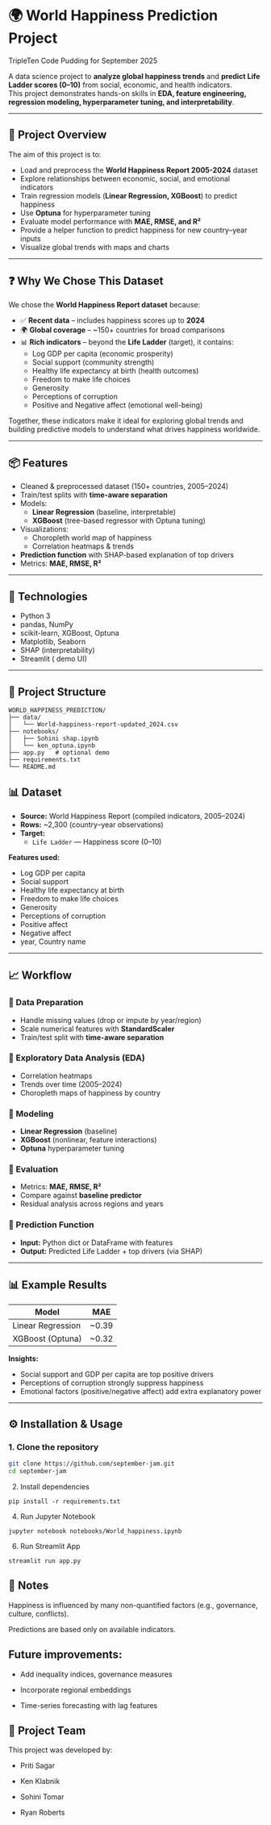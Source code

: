 # 🌍 World Happiness Prediction Project

TripleTen Code Pudding for September 2025

A data science project to **analyze global happiness trends** and **predict Life Ladder scores (0–10)** from social, economic, and health indicators.  
This project demonstrates hands-on skills in **EDA, feature engineering, regression modeling, hyperparameter tuning, and interpretability**.

---

## 🚀 Project Overview

The aim of this project is to:

- Load and preprocess the **World Happiness Report 2005-2024** dataset
- Explore relationships between economic, social, and emotional indicators
- Train regression models (**Linear Regression, XGBoost**) to predict happiness
- Use **Optuna** for hyperparameter tuning
- Evaluate model performance with **MAE, RMSE, and R²**
- Provide a helper function to predict happiness for new country–year inputs
- Visualize global trends with maps and charts

---

## ❓ Why We Chose This Dataset

We chose the **World Happiness Report dataset** because:

- ✅ **Recent data** – includes happiness scores up to **2024**
- 🌍 **Global coverage** – ~150+ countries for broad comparisons
- 📊 **Rich indicators** – beyond the **Life Ladder** (target), it contains:
  - Log GDP per capita (economic prosperity)
  - Social support (community strength)
  - Healthy life expectancy at birth (health outcomes)
  - Freedom to make life choices
  - Generosity
  - Perceptions of corruption
  - Positive and Negative affect (emotional well-being)

Together, these indicators make it ideal for exploring global trends and building predictive models to understand what drives happiness worldwide.

---

## 📦 Features

- Cleaned & preprocessed dataset (150+ countries, 2005–2024)
- Train/test splits with **time-aware separation**
- Models:
  - **Linear Regression** (baseline, interpretable)
  - **XGBoost** (tree-based regressor with Optuna tuning)
- Visualizations:
  - Choropleth world map of happiness
  - Correlation heatmaps & trends
- **Prediction function** with SHAP-based explanation of top drivers
- Metrics: **MAE, RMSE, R²**

---

## 🧠 Technologies

- Python 3
- pandas, NumPy
- scikit-learn, XGBoost, Optuna
- Matplotlib, Seaborn
- SHAP (interpretability)
- Streamlit ( demo UI)

---

## 📂 Project Structure

```
WORLD_HAPPINESS_PREDICTION/
├── data/
│   └── World-happiness-report-updated_2024.csv
├── notebooks/
│   ├── Sohini shap.ipynb
│   └── ken_optuna.ipynb
├── app.py   # optional demo
├── requirements.txt
└── README.md
```
## 📊 Dataset

- **Source:** World Happiness Report (compiled indicators, 2005–2024)
- **Rows:** ~2,300 (country–year observations)
- **Target:**
  - `Life Ladder` — Happiness score (0–10)

**Features used:**
- Log GDP per capita
- Social support
- Healthy life expectancy at birth
- Freedom to make life choices
- Generosity
- Perceptions of corruption
- Positive affect
- Negative affect
- year, Country name

---


## 📈 Workflow

### 🔹 Data Preparation
- Handle missing values (drop or impute by year/region)
- Scale numerical features with **StandardScaler**
- Train/test split with **time-aware separation**

### 🔹 Exploratory Data Analysis (EDA)
- Correlation heatmaps
- Trends over time (2005–2024)
- Choropleth maps of happiness by country

### 🔹 Modeling
- **Linear Regression** (baseline)
- **XGBoost** (nonlinear, feature interactions)
- **Optuna** hyperparameter tuning

### 🔹 Evaluation
- Metrics: **MAE, RMSE, R²**
- Compare against **baseline predictor**
- Residual analysis across regions and years

### 🔹 Prediction Function
- **Input:** Python dict or DataFrame with features
- **Output:** Predicted Life Ladder + top drivers (via SHAP)

---

## 📊 Example Results

| Model              | MAE   |
|--------------------|-------|
| Linear Regression  | ~0.39 | 
| XGBoost (Optuna)   | ~0.32 | 

**Insights:**
- Social support and GDP per capita are top positive drivers
- Perceptions of corruption strongly suppress happiness
- Emotional factors (positive/negative affect) add extra explanatory power

---

## ⚙️ Installation & Usage

### 1. Clone the repository
```bash
git clone https://github.com/september-jam.git
cd september-jam
```
2. Install dependencies
```
pip install -r requirements.txt
```
4. Run Jupyter Notebook
```
jupyter notebook notebooks/World_happiness.ipynb
```
6. Run Streamlit App
```
streamlit run app.py
```
## 📝 Notes

Happiness is influenced by many non-quantified factors (e.g., governance, culture, conflicts).

Predictions are based only on available indicators.

## Future improvements:

- Add inequality indices, governance measures

- Incorporate regional embeddings

- Time-series forecasting with lag features

## 👥 Project Team

This project was developed by:

- Priti Sagar

- Ken Klabnik

- Sohini Tomar

- Ryan Roberts

